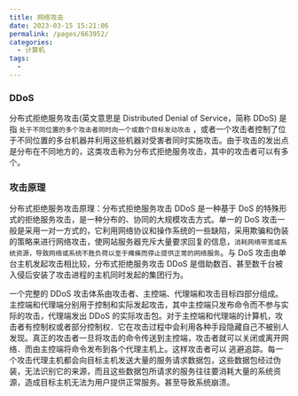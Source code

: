 ```yaml
---
title: 网络攻击
date: 2023-03-15 15:21:06
permalink: /pages/663952/
categories:
  - 计算机
tags:
  - 
---
```

### DDoS

分布式拒绝服务攻击(英文意思是 Distributed Denial of Service，简称 DDoS) 是指 `处于不同位置的多个攻击者同时向一个或数个目标发动攻击` ，或者一个攻击者控制了位于不同位置的多台机器并利用这些机器对受害者同时实施攻击。由于攻击的发出点是分布在不同地方的，这类攻击称为分布式拒绝服务攻击，其中的攻击者可以有多个。

### 攻击原理

分布式拒绝服务攻击原理：分布式拒绝服务攻击 DDoS 是一种基于 DoS 的特殊形式的拒绝服务攻击，是一种分布的、协同的大规模攻击方式。单一的 DoS 攻击一般是采用一对一方式的，它利用网络协议和操作系统的一些缺陷，采用欺骗和伪装的策略来进行网络攻击，使网站服务器充斥大量要求回复的信息，`消耗网络带宽或系统资源，导致网络或系统不胜负荷以至于瘫痪而停止提供正常的网络服务`。与 DoS 攻击由单台主机发起攻击相比较，分布式拒绝服务攻击 DDoS 是借助数百、甚至数千台被入侵后安装了攻击进程的主机同时发起的集团行为。

一个完整的 DDoS 攻击体系由攻击者、主控端、代理端和攻击目标四部分组成。主控端和代理端分别用于控制和实际发起攻击，其中主控端只发布命令而不参与实际的攻击，代理端发出 DDoS 的实际攻击包。对于主控端和代理端的计算机，攻击者有控制权或者部分控制权．它在攻击过程中会利用各种手段隐藏自己不被别人发现。真正的攻击者一旦将攻击的命令传送到主控端，攻击者就可以关闭或离开网络．而由主控端将命令发布到各个代理主机上。这样攻击者可以 逃避追踪。每一个攻击代理主机都会向目标主机发送大量的服务请求数据包，这些数据包经过伪装，无法识别它的来源，而且这些数据包所请求的服务往往要消耗大量的系统资源，造成目标主机无法为用户提供正常服务。甚至导致系统崩溃。
